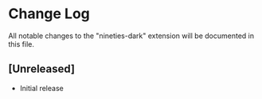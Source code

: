 # Change Log
All notable changes to the "nineties-dark" extension will be documented in this file.

## [Unreleased]
- Initial release
